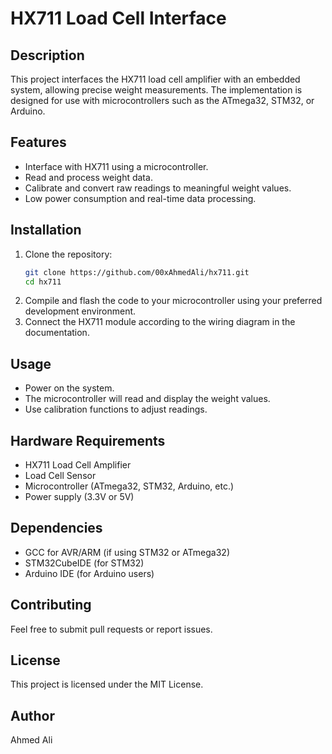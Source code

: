 # HX711 Load Cell Interface

## Description

This project interfaces the HX711 load cell amplifier with an embedded system, allowing precise weight measurements. The implementation is designed for use with microcontrollers such as the ATmega32, STM32, or Arduino.

## Features

- Interface with HX711 using a microcontroller.
- Read and process weight data.
- Calibrate and convert raw readings to meaningful weight values.
- Low power consumption and real-time data processing.

## Installation

1. Clone the repository:
   ```bash
   git clone https://github.com/00xAhmedAli/hx711.git
   cd hx711
   ```
2. Compile and flash the code to your microcontroller using your preferred development environment.
3. Connect the HX711 module according to the wiring diagram in the documentation.

## Usage

- Power on the system.
- The microcontroller will read and display the weight values.
- Use calibration functions to adjust readings.

## Hardware Requirements

- HX711 Load Cell Amplifier
- Load Cell Sensor
- Microcontroller (ATmega32, STM32, Arduino, etc.)
- Power supply (3.3V or 5V)

## Dependencies

- GCC for AVR/ARM (if using STM32 or ATmega32)
- STM32CubeIDE (for STM32)
- Arduino IDE (for Arduino users)

## Contributing

Feel free to submit pull requests or report issues.

## License

This project is licensed under the MIT License.

## Author

Ahmed Ali

